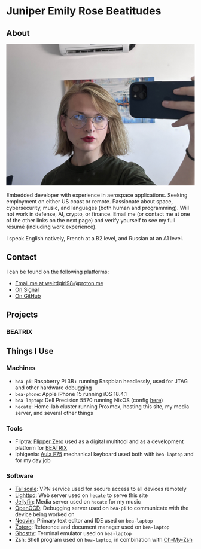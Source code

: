 # Juniper Emily Rose Beatitudes

## About

![Juniper herself](src/bea-serious.jpg)

Embedded developer with experience in aerospace applications. Seeking employment on either US coast or remote. Passionate about space, cybersecurity, music, and languages (both human and programming). Will not work in defense, AI, crypto, or finance. Email me (or contact me at one of the other links on the next page) and verify yourself to see my full résumé (including work experience).

I speak English natively, French at a B2 level, and Russian at an A1 level.

## Contact
I can be found on the following platforms:

- [Email me at weirdgirl98@proton.me](mailto:weirdgirl98@proton.me)
- [On Signal](https://signal.me/#eu/lJX7i0uiYETPSh70IIOqLtPkclZcyJpkxC0uKtuGZADCiwP0I-xPEoH9--MsZ8JO)
- [On GitHub](https://github.com/june-beatitudes)

## Projects

### BEATRIX

## Things I Use

### Machines

- `bea-pi`: Raspberry Pi 3B+ running Raspbian headlessly, used for JTAG and other hardware debugging
- `bea-phone`: Apple iPhone 15 running iOS 18.4.1
- `bea-laptop`: Dell Precision 5570 running NixOS (config [here](https://github.com/june-beatitudes/nix-config))
- `hecate`: Home-lab cluster running Proxmox, hosting this site, my media server, and several other things

### Tools
- Fliptra: [Flipper Zero](https://flipperzero.one/) used as a digital multitool and as a development platform for [BEATRIX](#beatrix)
- Iphigenia: [Aula F75](https://www.aulastar.com/gaming-keyboard/176.html) mechanical keyboard used both with `bea-laptop` and for my day job

### Software

- [Tailscale](https://tailscale.com/): VPN service used for secure access to all devices remotely
- [Lighttpd](https://www.lighttpd.net/): Web server used on `hecate` to serve this site
- [Jellyfin](https://jellyfin.org/): Media server used on `hecate` for my music
- [OpenOCD](https://openocd.org/): Debugging server used on `bea-pi` to communicate with the device being worked on
- [Neovim](https://neovim.io/): Primary text editor and IDE used on `bea-laptop`
- [Zotero](https://www.zotero.org/): Reference and document manager used on `bea-laptop`
- [Ghostty](https://ghostty.org/): Terminal emulator used on `bea-laptop`
- Zsh: Shell program used on `bea-laptop`, in combination with [Oh-My-Zsh](https://ohmyz.sh/)
